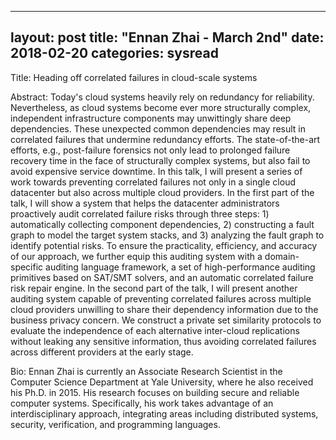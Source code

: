 
---
layout: post
title: "Ennan Zhai - March 2nd"
date: 2018-02-20
categories: sysread
---

Title: Heading off correlated failures in cloud-scale systems

Abstract:
Today's cloud systems heavily rely on redundancy for reliability.
Nevertheless, as cloud systems become ever more structurally complex,
independent infrastructure components may unwittingly share deep
dependencies.  These unexpected common dependencies may result in
correlated failures that undermine redundancy efforts.  The
state-of-the-art efforts, e.g., post-failure forensics not only lead
to prolonged failure recovery time in the face of structurally complex
systems, but also fail to avoid expensive service downtime.  In this
talk, I will present a series of work towards preventing correlated
failures not only in a single cloud datacenter but also across
multiple cloud providers.  In the first part of the talk, I will show
a system that helps the datacenter administrators proactively audit
correlated failure risks through three steps: 1) automatically
collecting component dependencies, 2) constructing a fault graph to
model the target system stacks, and 3) analyzing the fault graph to
identify potential risks.  To ensure the practicality, efficiency, and
accuracy of our approach, we further equip this auditing system with a
domain-specific auditing language framework, a set of high-performance
auditing primitives based on SAT/SMT solvers, and an automatic
correlated failure risk repair engine.  In the second part of the
talk, I will present another auditing system capable of preventing
correlated failures across multiple cloud providers unwilling to share
their dependency information due to the business privacy concern.  We
construct a private set similarity protocols to evaluate the
independence of each alternative inter-cloud replications without
leaking any sensitive information, thus avoiding correlated failures
across different providers at the early stage.

Bio:
Ennan Zhai is currently an Associate Research Scientist in the
Computer Science Department at Yale University, where he also received
his Ph.D. in 2015. His research focuses on building secure and
reliable computer systems. Specifically, his work takes advantage of
an interdisciplinary approach, integrating areas including distributed
systems, security, verification, and programming languages.
